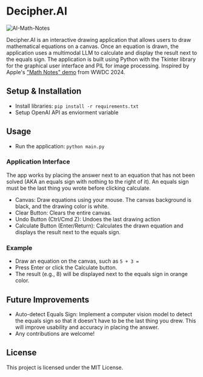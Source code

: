 # Decipher.AI
![AI-Math-Notes](https://github.com/ayushpai/AI-Math-Notes/assets/43297680/b2a2b0ce-5d1b-4639-8549-4f2725eb4c28)

Decipher.AI is an interactive drawing application that allows users to draw mathematical equations on a canvas. Once an equation is drawn, the application uses a multimodal LLM to calculate and display the result next to the equals sign. The application is built using Python with the Tkinter library for the graphical user interface and PIL for image processing. Inspired by Apple's ["Math Notes" demo](https://www.youtube.com/live/RXeOiIDNNek?si=zsfLkfVtCoCqk1ie&t=2806) from WWDC 2024.


## Setup & Installation
- Install libraries: `pip install -r requirements.txt`
- Setup OpenAI API as enviorment variable


## Usage
- Run the application: `python main.py`
### Application Interface

The app works by placing the answer next to an equation that has not been solved (AKA an equals sign with nothing to the right of it). An equals sign must be the last thing you wrote before clicking calculate.

- Canvas: Draw equations using your mouse. The canvas background is black, and the drawing color is white.
- Clear Button: Clears the entire canvas.
- Undo Button (Ctrl/Cmd Z): Undoes the last drawing action
- Calculate Button (Enter/Return): Calculates the drawn equation and displays the result next to the equals sign.

### Example
- Draw an equation on the canvas, such as `5 + 3 =`
- Press Enter or click the Calculate button.
- The result (e.g., 8) will be displayed next to the equals sign in orange color.

## Future Improvements
- Auto-detect Equals Sign: Implement a computer vision model to detect the equals sign so that it doesn't have to be the last thing you drew. This will improve usability and accuracy in placing the answer.
- Any contributions are welcome!

## License 
This project is licensed under the MIT License.
